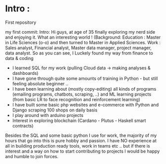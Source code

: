 # Intro : 
First repository

my first commit:
Intro: Hi guys, at age of 35 finally exploring my nerd side and enjoying it. What an interesting world ! 
(Background: Education : Master in Life Sciences (o-o) and then turned to Master in Applied Sciences. Work : Sales analyst, Financial analyst, Master data manager, project manager, data analyst. So as you can see, I Luckely found my way from finance to data & coding 

- I learned SQL for my work (pulling Cloud data -> making analyses & dashboards)
- I have gone through quite some amounts of training in Python - but still feeling absolute beginner .. 
- I have been learning about (mostly copy-editing) all kinds of programs (emailing programs, chatbots, scraping, ..) and ML learning projects (from basic LR to face recognition and reinforcement learning)
- I have built some basic php websites and e-commerce with Python and Django scraping 100 shops on daily basis
- I play around with arduino projects
- Interest in exploring blockchain (Cardano - Plutus - Haskell smart contracts)

Besides the SQL and some basic python I use for work, the majority of my hours that go into this is pure hobby and passion. 
I have NO experience at all in building production ready tools, work in teams etc .. but if there is interest and a way on how to start contributing to projects I would be happy and humble to join forces. 





